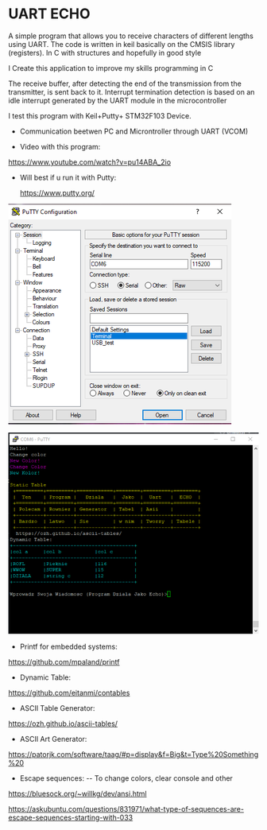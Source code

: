 # UART ECHO

A simple program that allows you to receive characters of different lengths using UART.
 The code is written in keil basically on the CMSIS library (registers). In C with structures and hopefully in good style

I Create this application to improve my skills programming in C

The receive buffer, after detecting the end of the transmission from the transmitter, is sent back to it. 
Interrupt termination detection is based on an idle interrupt generated by the UART module in the microcontroller

I test this program with Keil+Putty+ STM32F103 Device. 
 * Communication beetwen PC and Microntroller through UART (VCOM)


* Video with this program:

https://www.youtube.com/watch?v=pu14ABA_2io

 * Will best if u run it with Putty:
 
     https://www.putty.org/

![PuttyCNG](https://github.com/trteodor/UART-ECHO-DMA-Based-on-CMSIS-Registers-STM32-Keil/blob/master/images/PuttyCNG.PNG)


![Putty](https://github.com/trteodor/UART-ECHO-DMA-Based-on-CMSIS-Registers-STM32-Keil/blob/master/images/DynamicTables.PNG)

* Printf for embedded systems:

https://github.com/mpaland/printf

* Dynamic Table:

https://github.com/eitanmi/contables

* ASCII Table Generator:

https://ozh.github.io/ascii-tables/

* ASCII Art Generator:

https://patorjk.com/software/taag/#p=display&f=Big&t=Type%20Something%20

* Escape sequences:   -- To change colors, clear console and other

https://bluesock.org/~willkg/dev/ansi.html

https://askubuntu.com/questions/831971/what-type-of-sequences-are-escape-sequences-starting-with-033
